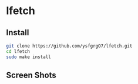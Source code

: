 # lfetch
## Install
```bash
git clone https://github.com/ysfgrgO7/lfetch.git
cd lfetch
sudo make install
```
## Screen Shots
